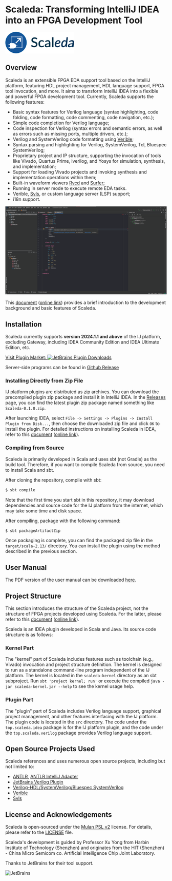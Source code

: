 # Scaleda: Transforming IntelliJ IDEA into an FPGA Development Tool

[<img src="README.assets/icon-with-name.svg" alt="Scaleda icon" style="zoom:30%;" />](https://plugins.jetbrains.com/plugin/21863)

## Overview

Scaleda is an extensible FPGA EDA support tool based on the IntelliJ platform, featuring HDL project management, HDL language support, FPGA tool invocation, and more. It aims to transform IntelliJ IDEA into a flexible and powerful FPGA development tool. Currently, Scaleda supports the following features:

 - Basic syntax features for Verilog language (syntax highlighting, code folding, code formatting, code commenting, code navigation, etc.);
 - Simple code completion for Verilog language;
 - Code inspection for Verilog (syntax errors and semantic errors, as well as errors such as missing ports, multiple drivers, etc.);
 - Verilog and SystemVerilog code formatting using [Verible](https://github.com/chipsalliance/verible);
 - Syntax parsing and highlighting for Verilog, SystemVerilog, Tcl, Bluespec SystemVerilog;
 - Proprietary project and IP structure, supporting the invocation of tools like Vivado, Quartus Prime, iverilog, and Yosys for simulation, synthesis, and implementation;
 - Support for loading Vivado projects and invoking synthesis and implementation operations within them;
 - Built-in waveform viewers [Rvcd](https://github.com/Scaleda/rvcd) and [Surfer](https://gitlab.com/surfer-project/surfer);
 - Running in server mode to execute remote EDA tasks.
 - Verible, [Svls](https://github.com/dalance/svls), or custom language server (LSP) support;
 - i18n support.

![Verilog Development with Scaleda](docs/source/images/main-screenshot.png)

This [document](./docs/source/_posts/introduction.md) ([online link](https://scaleda.top/introduction)) provides a brief introduction to the development background and basic features of Scaleda.

## Installation

Scaleda currently supports **version 2024.1.1 and above** of the IJ platform, excluding Gateway, including IDEA Community Edition and IDEA Ultimate Edition, etc.

[Visit Plugin Market: ![JetBrains Plugin Downloads](https://img.shields.io/jetbrains/plugin/d/21863?color=%2315559aff)](https://plugins.jetbrains.com/plugin/21863)

Server-side programs can be found in [Github Release](https://github.com/Scaleda/Scaleda/releases)

### Installing Directly from Zip File

IJ platform plugins are distributed as zip archives. You can download the precompiled plugin zip package and install it in IntelliJ IDEA. In the [Releases](https://github.com/Scaleda/Scaleda/releases) page, you can find the latest plugin zip package named something like `Scaleda-0.1.0.zip`.

After launching IDEA, select `File -> Settings -> Plugins -> Install Plugin from Disk...`, then choose the downloaded zip file and click `OK` to install the plugin. For detailed instructions on installing Scaleda in IDEA, refer to this [document](./docs/source/_posts/installation.md) ([online link](https://scaleda.top/installation)).

### Compiling from Source

Scaleda is primarily developed in Scala and uses sbt (not Gradle) as the build tool. Therefore, if you want to compile Scaleda from source, you need to install Scala and sbt.

After cloning the repository, compile with sbt:

```bash
$ sbt compile
```

Note that the first time you start sbt in this repository, it may download dependencies and source code for the IJ platform from the internet, which may take some time and disk space.

After compiling, package with the following command:

```bash
$ sbt packageArtifactZip
```

Once packaging is complete, you can find the packaged zip file in the `target/scala-2.13/` directory. You can install the plugin using the method described in the previous section.

## User Manual

The PDF version of the user manual can be downloaded [here](./docs/scaleda-manual.pdf).

## Project Structure

This section introduces the structure of the Scaleda project, not the structure of FPGA projects developed using Scaleda. For the latter, please refer to this [document](docs/source/_posts/project.md) ([online link](https://scaleda.top/project)).

Scaleda is an IDEA plugin developed in Scala and Java. Its source code structure is as follows:

### Kernel Part

The "kernel" part of Scaleda includes features such as toolchain (e.g., Vivado) invocation and project structure definition. The kernel is designed to run as a standalone command-line program independent of the IJ platform. The kernel is located in the `scaleda-kernel` directory as an sbt subproject. Run `sbt 'project kernel; run'` or execute the compiled `java -jar scaleda-kernel.jar --help` to see the kernel usage help.

### Plugin Part

The "plugin" part of Scaleda includes Verilog language support, graphical project management, and other features interfacing with the IJ platform. The plugin code is located in the `src` directory. The code under the `top.scaleda.idea` package is for the IJ platform plugin, and the code under the `top.scaleda.verilog` package provides Verilog language support.

## Open Source Projects Used

Scaleda references and uses numerous open source projects, including but not limited to:

 - [ANTLR](https://github.com/antlr/antlr4), [ANTLR IntelliJ Adapter](https://github.com/antlr/antlr4-intellij-adaptor)
 - [JetBrains Verilog Plugin](https://github.com/MrTsepa/jetbrains-verilog-plugin/)
 - [Verilog-HDL/SystemVerilog/Bluespec SystemVerilog](https://github.com/mshr-h/vscode-verilog-hdl-support)
 - [Verible](https://github.com/chipsalliance/verible)
 - [Svls](https://github.com/dalance/svls)

## License and Acknowledgements

Scaleda is open-sourced under the [Mulan PSL v2](https://license.coscl.org.cn/MulanPSL2) license. For details, please refer to the [LICENSE](LICENSE) file.

Scaleda's development is guided by Professor Xu Yong from Harbin Institute of Technology (Shenzhen) and originates from the HIT (Shenzhen) - China Micro Semicom co. Artificial Intelligence Chip Joint Laboratory.

Thanks to JetBrains for their tool support.

![JetBrains](https://resources.jetbrains.com/storage/products/company/brand/logos/jb_beam.svg)